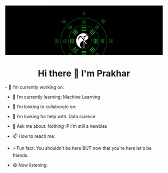 ![LuKe](https://github.com/prakhar-luke/prakhar-luke/blob/cfbdbd7ddb6232ab9efd1823283b49b961ff6477/Lu1ke.jpg)
<h1 align="center">Hi there 👋 I'm Prakhar</h1>
<p>
- 🔭 I’m currently working on: <!-- insert script to automatically uptade current working rep on github -->  
  
- 🌱 I’m currently learning: Machine Learning  
  
- 👯 I’m looking to collaborate on:  
  
- 🤔 I’m looking for help with: Data science  
  
- 💬 Ask me about: Nothing :P I'm still a newbies  
   
- 📫 How to reach me: <!-- prakhar.luke@gmail.com -->  
  
- ⚡ Fun fact: You shouldn't be here BUT now that you're here let's be friends.  
  
- 😄 Now listening: <!-- place now playing track by linking spotify -->
</p>
